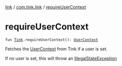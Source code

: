 [link](../index.md) / [com.tink.link](index.md) / [requireUserContext](./require-user-context.md)

# requireUserContext

`fun `[`Tink`](../com.tink.core/-tink/index.md)`.requireUserContext(): `[`UserContext`](../com.tink.link.core.user/-user-context/index.md)

Fetches the [UserContext](../com.tink.link.core.user/-user-context/index.md) from Tink if a user is set.

If no user is set, this will throw an [IllegalStateException](https://kotlinlang.org/api/latest/jvm/stdlib/kotlin/-illegal-state-exception/index.html)

